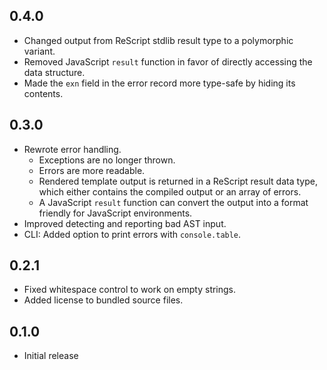 ## 0.4.0

- Changed output from ReScript stdlib result type to a polymorphic variant.
- Removed JavaScript `result` function in favor of directly accessing the
  data structure.
- Made the `exn` field in the error record more type-safe by hiding its
  contents.

## 0.3.0

- Rewrote error handling.
  - Exceptions are no longer thrown.
  - Errors are more readable.
  - Rendered template output is returned in a ReScript result data type,
    which either contains the compiled output or an array of errors.
  - A JavaScript `result` function can convert the output into a format
    friendly for JavaScript environments.
- Improved detecting and reporting bad AST input.
- CLI: Added option to print errors with `console.table`.

## 0.2.1

- Fixed whitespace control to work on empty strings.
- Added license to bundled source files.

## 0.1.0

- Initial release